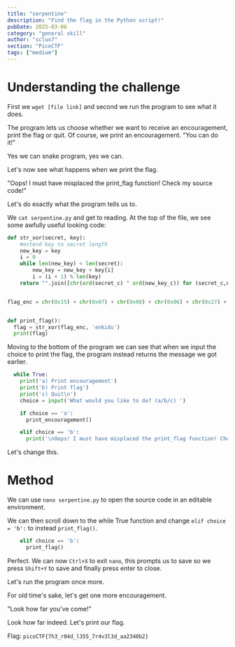 ```yaml
---
title: "serpentine"
description: "Find the flag in the Python script!"
pubDate: 2025-03-06
category: "general skill"
author: "sclux7"
section: "PicoCTF"
tags: ["medium"]
---
```


# Understanding the challenge
First we `wget [file link]` and second we run the program to see what it does.

The program lets us choose whether we want to receive an encouragement, print the flag or quit. Of course, we print an encouragement.
"You can do it!"

Yes we can snake program, yes we can.

Let's now see what happens when we print the flag.

"Oops! I must have misplaced the print_flag function! Check my source code!"


Let's do exactly what the program tells us to.

We `cat serpentine.py` and get to reading. At the top of the file, we see some awfully useful looking code:
```python
def str_xor(secret, key):
    #extend key to secret length
    new_key = key
    i = 0
    while len(new_key) < len(secret):
        new_key = new_key + key[i]
        i = (i + 1) % len(key)
    return "".join([chr(ord(secret_c) ^ ord(new_key_c)) for (secret_c,new_key_c) in zip(secret,new_key)])


flag_enc = chr(0x15) + chr(0x07) + chr(0x08) + chr(0x06) + chr(0x27) + chr(0x21) + chr(0x23) + chr(0x15) + chr(0x5c) + chr(0x01) + chr(0x57) + chr(0x2a) + chr(0x17) + chr(0x5e) + chr(0x5f) + chr(0x0d) + chr(0x3b) + chr(0x19) + chr(0x56) + chr(0x5b) + chr(0x5e) + chr(0x36) + chr(0x53) + chr(0x07) + chr(0x51) + chr(0x18) + chr(0x58) + chr(0x05) + chr(0x57) + chr(0x11) + chr(0x3a) + chr(0x0f) + chr(0x0a) + chr(0x5b) + chr(0x57) + chr(0x41) + chr(0x55) + chr(0x0c) + chr(0x59) + chr(0x14)


def print_flag():
  flag = str_xor(flag_enc, 'enkidu')
  print(flag)
```

Moving to the bottom of the program we can see that when we input the choice to print the flag, the program instead returns the message we got earlier.
```python
  while True:
    print('a) Print encouragement')
    print('b) Print flag')
    print('c) Quit\n')
    choice = input('What would you like to do? (a/b/c) ')

    if choice == 'a':
      print_encouragement()

    elif choice == 'b':
      print('\nOops! I must have misplaced the print_flag function! Check my source code!\n\n')
```

Let's change this.

# Method
We can use `nano serpentine.py` to open the source code in an editable environment.

We can then scroll down to the while True function and change `elif choice = 'b':` to instead `print_flag()`.
```python
    elif choice == 'b':
      print_flag()
```

Perfect. We can now `Ctrl+X` to exit `nano`, this prompts us to save so we press `Shift+Y` to save and finally press enter to close.

Let's run the program once more.

For old time's sake, let's get one more encouragement.

"Look how far you've come!"

Look how far indeed. Let's print our flag.

Flag: `picoCTF{7h3_r04d_l355_7r4v3l3d_aa2340b2}`